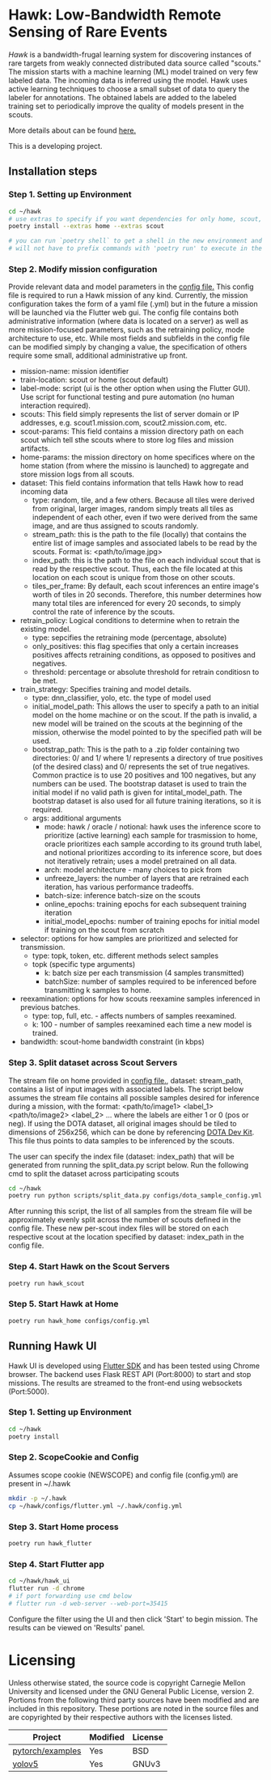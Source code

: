 <!--
SPDX-FileCopyrightText: 2022 Carnegie Mellon University <satya-group@lists.andrew.cmu.edu>

SPDX-License-Identifier: GPL-2.0-only
-->


# Hawk: Low-Bandwidth Remote Sensing of Rare Events

*Hawk* is a bandwidth-frugal learning system for discovering instances of rare
targets from weakly connected distributed data source called "scouts." The mission
starts with a machine learning (ML) model trained on very few labeled data.
The incoming data is inferred using the model. Hawk uses active learning techniques
to choose a small subset of data to query the labeler for annotations.
The obtained labels are added to the labeled training set to periodically improve the quality of
models present in the scouts.

More details about can be found [here.](/docs/README.md)

This is a developing project.

## Installation steps

### Step 1. Setting up Environment

```bash
cd ~/hawk
# use extras to specify if you want dependencies for only home, scout, or both.
poetry install --extras home --extras scout

# you can run `poetry shell` to get a shell in the new environment and then you
# will not have to prefix commands with 'poetry run' to execute in the environment.
```

### Step 2. Modify mission configuration

Provide relevant data and model parameters in the [config file.](/configs/dota_sample_config.yml)  This config file is required to run a Hawk mission of any kind.  Currently, the mission configuration takes the form of a yaml file (.yml) but in the future a mission will be launched via the Flutter web gui.  The config file contains both administrative information (where data is located on a server) as well as more mission-focused parameters, such as the retraining policy, mode architecture to use, etc.  While most fields and subfields in the config file can be modified simply by changing a value, the specification of others require some small, additional administrative up front.

- mission-name: mission identifier
- train-location: scout or home (scout default)
- label-mode: script (ui is the other option when using the Flutter GUI).  Use script for functional testing and pure automation (no human interaction required).
- scouts: This field simply represents the list of server domain or IP addresses, e.g. scout1.mission.com, scout2.mission.com, etc.
- scout-params: This field contains a mission directory path on each scout which tell sthe scouts where to store log files and mission artifacts.
- home-params: the mission directory on home specifices where on the home station (from where the missino is launched) to aggregate and store mission logs from all scouts.
- dataset: This field contains information that tells Hawk how to read incoming data
    - type: random, tile, and a few others.  Because all tiles were derived from original, larger images, random simply treats all tiles as independent of each other, even if two were derived from the same image, and are thus assigned to scouts randomly.
    - stream_path: this is the path to the file (locally) that contains the entire list of image samples and associated labels to be read by the scouts.  Format is: <path/to/image.jpg> <label>
    - index_path: this is the path to the file on each individual scout that is read by the respective scout.  Thus, each the file located at this location on each scout is unique from those on other scouts.
    - tiles_per_frame: By default, each scout inferences an entire image's worth of tiles in 20 seconds.  Therefore, this number determines how many total tiles are inferenced for every 20 seconds, to simply control the rate of inference by the scouts.
- retrain_policy: Logical conditions to determine when to retrain the existing model.
    - type: sepcifies the retraining mode (percentage, absolute)
    - only_positives: this flag specifies that only a certain increases positives affects retraining conditions, as opposed to positives and negatives.
    - threshold: percentage or absolute threshold for retrain conditiosn to be met.
- train_strategy: Specifies training and model details.
    - type: dnn_classifier, yolo, etc. the type of model used
    - initial_model_path: This allows the user to specify a path to an initial model on the home machine or on the scout.  If the path is invalid, a new model will be trained on the scouts at the beginning of the mission, otherwise the model pointed to by the specified path will be used.
    - bootstrap_path: This is the path to a .zip folder containing two directories: 0/ and 1/ where 1/ represents a directory of true positives (of the desired class) and 0/ represents the set of true negatives.  Common practice is to use 20 positives and 100 negatives, but any numbers can be used.  The bootstrap dataset is used to train the initial model if no valid path is given for intital_model_path.  The bootstrap dataset is also used for all future training iterations, so it is required.
    - args: additional arguments
        - mode: hawk / oracle / notional: hawk uses the inference score to prioritize (active learning) each sample for trasmission to home, oracle prioritizes each sample according to its ground truth label, and notional prioritizes according to its inference score, but does not iteratively retrain; uses a model pretrained on all data.
        - arch: model architecture - many choices to pick from 
        - unfreeze_layers: the number of layers that are retrained each iteration, has various performance tradeoffs.
        - batch-size: inference batch-size on the scouts
        - online_epochs: training epochs for each subsequent training iteration
        - initial_model_epochs: number of training epochs for initial model if training on the scout from scratch
- selector: options for how samples are prioritized and selected for transmission.
    - type: topk, token, etc.  different methods select samples
    - topk (specific type arguments)
        - k: batch size per each transmission (4 samples transmitted)
        - batchSize: number of samples required to be inferenced before transmitting k samples to home.
- reexamination: options for how scouts reexamine samples inferenced in previous batches.
    - type: top, full, etc. - affects numbers of samples reexamined.
    - k: 100 - number of samples reexamined each time a new model is trained.
- bandwidth: scout-home bandwidth constraint (in kbps)


### Step 3. Split dataset across Scout Servers


The stream file on home provided in [config file.](/configs/dota_sample_config.yml), dataset: stream_path, contains a list of input images with associated labels.  The script below assumes the stream file contains all possible samples desired for inference during a mission, with the format:
<path/to/image1> <label_1> 
<path/to/image2> <label_2>
...
where the labels are either 1 or 0 (pos or neg).  If using the DOTA dataset, all original images should be tiled to dimensions of 256x256, which can be done by referencing [DOTA Dev Kit](https://github.com/CAPTAIN-WHU/DOTA_devkit/tree/master).  This file thus points to data samples to be inferenced by the scouts.  



The user can specify the index file (dataset: index_path) that will be generated from running the split_data.py script below.
Run the following cmd to split the dataset across participating scouts
```bash
cd ~/hawk
poetry run python scripts/split_data.py configs/dota_sample_config.yml
```
After running this script, the list of all samples from the stream file  will be approximately evenly split across the number of scouts defined in the config file.  These new per-scout index files will be stored on each respective scout at the location specified by dataset: index_path in the config file.

### Step 4. Start Hawk on the Scout Servers

```bash
poetry run hawk_scout
```

### Step 5. Start Hawk at Home

```bash
poetry run hawk_home configs/config.yml
```
## Running Hawk UI
Hawk UI is developed using [Flutter SDK](https://docs.flutter.dev/get-started/install) and has been tested using Chrome browser.
The backend uses Flask REST API (Port:8000) to start and stop missions. The results are streamed to the front-end using websockets (Port:5000).

### Step 1. Setting up Environment
```bash
cd ~/hawk
poetry install
```
### Step 2. ScopeCookie and Config

Assumes scope cookie (NEWSCOPE) and config file (config.yml) are present in ~/.hawk

```bash
mkdir -p ~/.hawk
cp ~/hawk/configs/flutter.yml ~/.hawk/config.yml
```
### Step 3. Start Home process
```bash
poetry run hawk_flutter
```

### Step 4. Start Flutter app
```bash
cd ~/hawk/hawk_ui
flutter run -d chrome
# if port forwarding use cmd below
# flutter run -d web-server --web-port=35415
```
Configure the filter using the UI and then click 'Start' to begin mission. The results can be viewed on 'Results' panel.

# Licensing

Unless otherwise stated, the source code is copyright Carnegie Mellon University and licensed under the GNU General Public License, version 2. Portions from the following third party sources have been modified and are included in this repository. These portions are noted in the source files and are copyrighted by their respective authors with the licenses listed.

Project | Modified | License
---|---|---|
[pytorch/examples](https://github.com/pytorch/examples) | Yes | BSD
[yolov5](https://github.com/ultralytics/yolov5) | Yes | GNUv3
